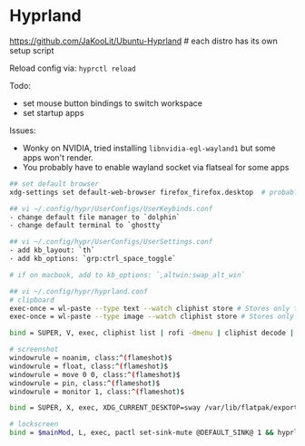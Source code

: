 # Hyprland

<https://github.com/JaKooLit/Ubuntu-Hyprland>  # each distro has its own setup script

Reload config via: `hyprctl reload`

Todo:

- set mouse button bindings to switch workspace
- set startup apps

Issues:

- Wonky on NVIDIA, tried installing `libnvidia-egl-wayland1` but some apps won't render.
- You probably have to enable wayland socket via flatseal for some apps

```bash
## set default browser
xdg-settings set default-web-browser firefox_firefox.desktop  # probably different .desktop file on other distro

## vi ~/.config/hypr/UserConfigs/UserKeybinds.conf
- change default file manager to `dolphin`
- change default terminal to `ghostty`

## vi ~/.config/hypr/UserConfigs/UserSettings.conf
- add kb_layout: `th`
- add kb_options: `grp:ctrl_space_toggle`

# if on macbook, add to kb_options: `,altwin:swap_alt_win`

## vi ~/.config/hypr/hyprland.conf
# clipboard
exec-once = wl-paste --type text --watch cliphist store # Stores only text data
exec-once = wl-paste --type image --watch cliphist store # Stores only image data

bind = SUPER, V, exec, cliphist list | rofi -dmenu | cliphist decode | wl-copy

# screenshot
windowrule = noanim, class:^(flameshot)$
windowrule = float, class:^(flameshot)$
windowrule = move 0 0, class:^(flameshot)$
windowrule = pin, class:^(flameshot)$
windowrule = monitor 1, class:^(flameshot)$

bind = SUPER, X, exec, XDG_CURRENT_DESKTOP=sway /var/lib/flatpak/exports/bin/org.flameshot.Flameshot gui

# lockscreen
bind = $mainMod, L, exec, pactl set-sink-mute @DEFAULT_SINK@ 1 && hyprlock # Mute and lock the system
```
